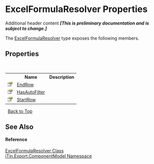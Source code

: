 # ExcelFormulaResolver Properties
Additional header content _**\[This is preliminary documentation and is subject to change.\]**_

The <a href="5c1e566c-76f3-e359-e7cf-154334b55a72">ExcelFormulaResolver</a> type exposes the following members.


## Properties
&nbsp;<table><tr><th></th><th>Name</th><th>Description</th></tr><tr><td>![Public property](media/pubproperty.gif "Public property")</td><td><a href="5db110ff-21cf-8994-1344-c59a47c90d9e">EndRow</a></td><td /></tr><tr><td>![Public property](media/pubproperty.gif "Public property")</td><td><a href="03a7ff5d-7f03-0622-6478-5f00be0c35f0">HasAutoFilter</a></td><td /></tr><tr><td>![Public property](media/pubproperty.gif "Public property")</td><td><a href="90c326a8-5d5b-0df4-2858-b2f9fdb16636">StartRow</a></td><td /></tr></table>&nbsp;
<a href="#excelformularesolver-properties">Back to Top</a>

## See Also


#### Reference
<a href="5c1e566c-76f3-e359-e7cf-154334b55a72">ExcelFormulaResolver Class</a><br /><a href="55171ca4-890c-0ab2-e812-efe82bc0b686">iTin.Export.ComponentModel Namespace</a><br />